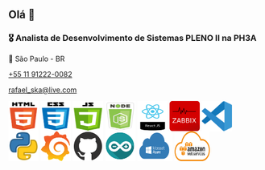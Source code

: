 ## Olá 👋

### 🎖 Analista de Desenvolvimento de Sistemas PLENO II na PH3A
🎯 São Paulo - BR
  <p class="telefone"><a href="https://wa.me/11912220082" target="_blank">+55 11 91222-0082</a></p>
  <p class="email"><a href="mailto:rafael_ska@live.com">rafael_ska@live.com</a></p>

 <div>
  <img align="center" alt="Rafa-Js" height="60" width="60" src="icones/html.png" alt="" title="HTML">
  <img align="center" alt="Rafa-Js" height="60" width="60" src="icones/css.png" alt="" title="CSS">
  <img align="center" alt="Rafa-Js" height="60" width="60" src="icones/js.png" alt="" title="JavaScript">
  <img align="center" alt="Rafa-Js" height="60" width="60" src="icones/nodejs.png" alt="" title="NodeJS">
  <img align="center" alt="Rafa-Js" height="60" width="60" align="center" alt="Rafa-Js" height="30" width="40" src="icones/react.png" alt="" title="React">
  <img align="center" alt="Rafa-Js" height="60" width="60" src="icones/zabbix.png" alt="" title="Zabbix">
  <img align="center" alt="Rafa-Js" height="60" width="60" src="icones/vscode.png" alt="" title="VSCode">
  <img align="center" alt="Rafa-Js" height="60" width="60" src="icones/python.png" alt="" title="Python">
  <img align="center" alt="Rafa-Js" height="60" width="60" src="icones/grafana.png" alt="" title="Grafana">
  <img align="center" alt="Rafa-Js" height="60" width="60" src="icones/github.png" alt="" title="Github">
  <img align="center" alt="Rafa-Js" height="60" width="60" src="icones/arduino.png" alt="" title="Arduino">
  <img align="center" alt="Rafa-Js" height="60" width="70" src="icones/azure.png" alt="" title="Azure">
  <img align="center" alt="Rafa-Js" height="60" width="70" src="icones/aws.png" alt="" title="AWS">
</div>


<!--
**RafaelSka/RafaelSka** is a ✨ _special_ ✨ repository because its `README.md` (this file) appears on your GitHub profile.

Here are some ideas to get you started:

- 🔭 I’m currently working on ...
- 🌱 I’m currently learning ...
- 👯 I’m looking to collaborate on ...
- 🤔 I’m looking for help with ...
- 💬 Ask me about ...
- 📫 How to reach me: ...
- 😄 Pronouns: ...
- ⚡ Fun fact: ...
-->
